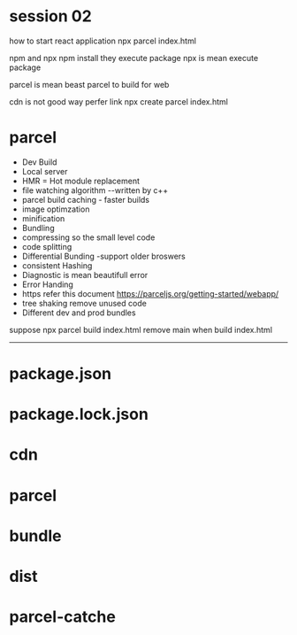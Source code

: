 # session 02 

how to start react application
npx parcel index.html

npm and npx 
npm install they execute package
npx is mean execute package

parcel is mean beast 
parcel to build for web

cdn is not good way perfer link
npx create parcel index.html 
# parcel
- Dev Build
- Local server
- HMR = Hot module replacement
- file watching algorithm --written by c++
- parcel build caching - faster builds
- image optimzation
- minification
- Bundling
- compressing so the small level code 
- code splitting
- Differential Bunding  -support older broswers
- consistent Hashing
- Diagnostic is mean beautifull error
- Error Handing
- https
refer this document https://parceljs.org/getting-started/webapp/
- tree shaking remove unused code
- Different dev and prod bundles
 
 suppose npx parcel build index.html
 remove main when build index.html

 --------------------------------- 
 # package.json
 # package.lock.json
 # cdn 
 # parcel
 # bundle
 # dist
 # parcel-catche
 



